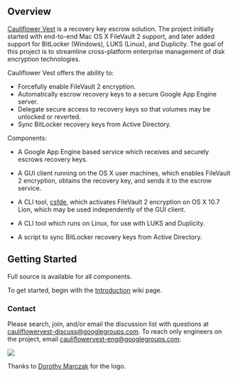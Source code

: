 ## Overview

[Cauliflower Vest](../../wiki/ThatName) is a recovery key escrow solution.
The project initially started with end-to-end Mac OS X FileVault 2 support,
and later added support for BitLocker (Windows), LUKS (Linux), and Duplicity.
The goal of this project is to streamline cross-platform enterprise management
of disk encryption technologies.

Cauliflower Vest offers the ability to:
  * Forcefully enable FileVault 2 encryption.
  * Automatically escrow recovery keys to a secure Google App Engine server.
  * Delegate secure access to recovery keys so that volumes may be unlocked or
    reverted.
  * Sync BitLocker recovery keys from Active Directory.

Components:

  * A Google App Engine based service which receives and securely escrows
    recovery keys.
  * A GUI client running on the OS X user machines, which enables
    FileVault 2 encryption, obtains the recovery key, and sends it to the escrow
    service.

  * A CLI tool, [csfde](../../wiki/Csfde), which activates FileVault 2
    encryption on OS X 10.7 Lion, which may be used independently of the
    GUI client.
  * A CLI tool which runs on Linux, for use with LUKS and Duplicity.
  * A script to sync BitLocker recovery keys from Active Directory.

## Getting Started

Full source is available for all components.

To get started, begin with the [Introduction](../../wiki/Introduction)
wiki page.

### Contact

Please search, join, and/or email the discussion list with questions at [cauliflowervest-discuss@googlegroups.com](https://groups.google.com/forum/#!forum/cauliflowervest-discuss).
To reach only engineers on the project, email
cauliflowervest-eng@googlegroups.com.



![](https://raw.githubusercontent.com/google/cauliflowervest/master/res/cauliflower_vest_logo.png?token=9258614__eyJzY29wZSI6IlJhd0Jsb2I6Z29vZ2xlL2NhdWxpZmxvd2VydmVzdC9tYXN0ZXIvcmVzL2NhdWxpZmxvd2VyX3Zlc3RfbG9nby5wbmciLCJleHBpcmVzIjoxNDE0MTYzOTgzfQ%3D%3D--c6b6f034a6a1476661993ac550fa35182825ba5c)

Thanks to [Dorothy Marczak](https://plus.google.com/106286115972636321533/about)
for the logo.
